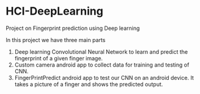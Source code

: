 # HCI-DeepLearning
Project on Fingerprint prediction using Deep learning

In this project we have three main parts
1) Deep learning Convolutional Neural Network to learn and predict the fingerprint of a given finger image.
2) Custom camera android app to collect data for training and testing of CNN.
3) FingerPrintPredict android app to test our CNN on an android device. It takes a picture of a finger and shows the predicted output.

